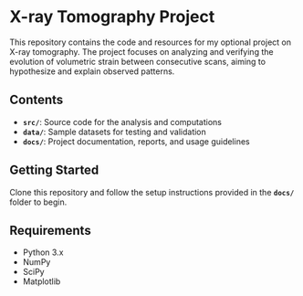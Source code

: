 # X-ray Tomography Project

This repository contains the code and resources for my optional project on X-ray tomography. The project focuses on analyzing and verifying the evolution of volumetric strain between consecutive scans, aiming to hypothesize and explain observed patterns.

## Contents

- **`src/`**: Source code for the analysis and computations  
- **`data/`**: Sample datasets for testing and validation  
- **`docs/`**: Project documentation, reports, and usage guidelines  

## Getting Started

Clone this repository and follow the setup instructions provided in the **`docs/`** folder to begin.

## Requirements

- Python 3.x  
- NumPy  
- SciPy  
- Matplotlib  
